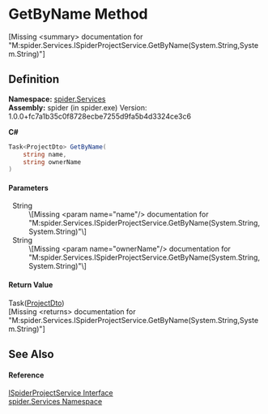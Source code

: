 # GetByName Method


\[Missing &lt;summary&gt; documentation for "M:spider.Services.ISpiderProjectService.GetByName(System.String,System.String)"\]



## Definition
**Namespace:** <a href="c6df77e0-28de-d4ed-9b46-1241a40828db">spider.Services</a>  
**Assembly:** spider (in spider.exe) Version: 1.0.0+fc7a1b35c0f8728ecbe7255d9fa5b4d3324ce3c6

**C#**
``` C#
Task<ProjectDto> GetByName(
	string name,
	string ownerName
)
```



#### Parameters
<dl><dt>  String</dt><dd>\[Missing &lt;param name="name"/&gt; documentation for "M:spider.Services.ISpiderProjectService.GetByName(System.String,System.String)"\]</dd><dt>  String</dt><dd>\[Missing &lt;param name="ownerName"/&gt; documentation for "M:spider.Services.ISpiderProjectService.GetByName(System.String,System.String)"\]</dd></dl>

#### Return Value
Task(<a href="7153ffa9-75d9-d756-b8b0-dace1841bf5b">ProjectDto</a>)  
\[Missing &lt;returns&gt; documentation for "M:spider.Services.ISpiderProjectService.GetByName(System.String,System.String)"\]

## See Also


#### Reference
<a href="3bbaf1f1-eb83-5d9a-4724-94a7825b039d">ISpiderProjectService Interface</a>  
<a href="c6df77e0-28de-d4ed-9b46-1241a40828db">spider.Services Namespace</a>  
